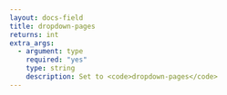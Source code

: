 ```yaml
---
layout: docs-field
title: dropdown-pages
returns: int
extra_args:
  - argument: type
    required: "yes"
    type: string
    description: Set to <code>dropdown-pages</code>
---
```

